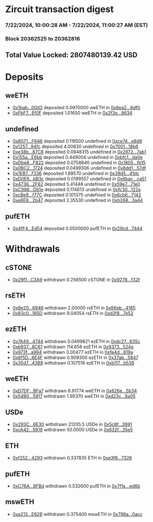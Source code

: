 # Zircuit transaction digest
### 7/22/2024, 10:00:28 AM - 7/22/2024, 11:00:27 AM (EST)
### Block 20362525 to 20362816

## Total Value Locked: 2807480139.42 USD

# Deposits
## weETH
- [0x1bab...00d3](https://etherscan.io/address/0x1babd5504F06067bd295f25559E63c41373500d3) deposited 0.0970000 weETH in [0x6ea2...6df0](https://etherscan.io/tx/0x1babd5504F06067bd295f25559E63c41373500d3)
- [0xFbF7...Ef0F](https://etherscan.io/address/0xFbF715cBa321D53B06812663088a5500d62eEf0F) deposited 1.01650 weETH in [0x2f3e...9634](https://etherscan.io/tx/0xFbF715cBa321D53B06812663088a5500d62eEf0F)
## undefined
- [0x8071...F646](https://etherscan.io/address/0x807117E2428f7E63615907Fc02d6f9F6CA83F646) deposited 0.119500 undefined in [0xce74...e8d9](https://etherscan.io/tx/0x807117E2428f7E63615907Fc02d6f9F6CA83F646)
- [0x1257...94fc](https://etherscan.io/address/0x1257b6871BFca1DA593fF5586e73eB1731b494fc) deposited 4.00830 undefined in [0x7001...18b6](https://etherscan.io/tx/0x1257b6871BFca1DA593fF5586e73eB1731b494fc)
- [0xe38b...87C8](https://etherscan.io/address/0xe38b343C0199A95cfCC71889ae64b393054887C8) deposited 0.0848315 undefined in [0x2972...7ab1](https://etherscan.io/tx/0xe38b343C0199A95cfCC71889ae64b393054887C8)
- [0x155a...E6bb](https://etherscan.io/address/0x155a4e3CEf70f8f02a8cF0c7C6C60c6E6235E6bb) deposited 0.449004 undefined in [0xbfc1...da0e](https://etherscan.io/tx/0x155a4e3CEf70f8f02a8cF0c7C6C60c6E6235E6bb)
- [0xDbe8...F822](https://etherscan.io/address/0xDbe8F14e12c3D2A09789B8274d2fACc71D71F822) deposited 0.0758840 undefined in [0x1805...fb15](https://etherscan.io/tx/0xDbe8F14e12c3D2A09789B8274d2fACc71D71F822)
- [0x0BC2...1724](https://etherscan.io/address/0x0BC2aAEdDb5Fa37fdC397D4c00ef3a642C781724) deposited 0.0499306 undefined in [0x8dd1...57df](https://etherscan.io/tx/0x0BC2aAEdDb5Fa37fdC397D4c00ef3a642C781724)
- [0x1EB7...7336](https://etherscan.io/address/0x1EB731c269263bBB3C685D5EAac734c5DD907336) deposited 1.89570 undefined in [0x39d5...41dc](https://etherscan.io/tx/0x1EB731c269263bBB3C685D5EAac734c5DD907336)
- [0xD0E6...bB3c](https://etherscan.io/address/0xD0E6FFcd96033470482407d9E6baE762b71DbB3c) deposited 0.0199557 undefined in [0x6bac...ca51](https://etherscan.io/tx/0xD0E6FFcd96033470482407d9E6baE762b71DbB3c)
- [0x4736...2F62](https://etherscan.io/address/0x473668E5F99e0E0bFa66C2C979e9cd26761f2F62) deposited 5.41448 undefined in [0x59e7...71e0](https://etherscan.io/tx/0x473668E5F99e0E0bFa66C2C979e9cd26761f2F62)
- [0xC988...Db1e](https://etherscan.io/address/0xC9888B9747b864bfD1Bf420fF1f44cF71f83Db1e) deposited 0.174613 undefined in [0xfc30...122a](https://etherscan.io/tx/0xC9888B9747b864bfD1Bf420fF1f44cF71f83Db1e)
- [0xcBe9...f77C](https://etherscan.io/address/0xcBe9ddB62e2B9d8D7f85ed7D5C24ACc76714f77C) deposited 0.101375 undefined in [0x6cb6...7142](https://etherscan.io/tx/0xcBe9ddB62e2B9d8D7f85ed7D5C24ACc76714f77C)
- [0xe8E8...2b47](https://etherscan.io/address/0xe8E83Ddfc373BBBD22eDF5A80a30eC7DEd8f2b47) deposited 2.35530 undefined in [0xb268...3a44](https://etherscan.io/tx/0xe8E83Ddfc373BBBD22eDF5A80a30eC7DEd8f2b47)
## pufETH
- [0x4fF4...Ed54](https://etherscan.io/address/0x4fF49e4Ac5Fc86895f88E30bE37A343E71CBEd54) deposited 0.0500000 pufETH in [0x29cd...7444](https://etherscan.io/tx/0x4fF49e4Ac5Fc86895f88E30bE37A343E71CBEd54)
# Withdrawals
## cSTONE
- [0x29f1...C3A9](https://etherscan.io/address/0x29f15ab7deFF7C1aCC7b67363cd56ce22864C3A9) withdrawn 0.256500 cSTONE in [0x9278...f32f](https://etherscan.io/tx/0x29f15ab7deFF7C1aCC7b67363cd56ce22864C3A9)
## rsETH
- [0x8e20...6946](https://etherscan.io/address/0x8e204659A812B16979202DEabb203301412C6946) withdrawn 2.00000 rsETH in [0x66eb...4185](https://etherscan.io/tx/0x8e204659A812B16979202DEabb203301412C6946)
- [0x83c0...185D](https://etherscan.io/address/0x83c0904FBB0Ac23727923f8356876524C6a8185D) withdrawn 9.04054 rsETH in [0xd2f8...7e52](https://etherscan.io/tx/0x83c0904FBB0Ac23727923f8356876524C6a8185D)
## ezETH
- [0x7A49...4744](https://etherscan.io/address/0x7A493Be5c2ce014cD049Bf178a1ac0Db1B434744) withdrawn 0.0499821 ezETH in [0xdc27...635c](https://etherscan.io/tx/0x7A493Be5c2ce014cD049Bf178a1ac0Db1B434744)
- [0xb937...8C61](https://etherscan.io/address/0xb937287E27404Cd675017b3aB7C78f46Aa7D8C61) withdrawn 114.658 ezETH in [0x9373...524e](https://etherscan.io/tx/0xb937287E27404Cd675017b3aB7C78f46Aa7D8C61)
- [0x973f...a964](https://etherscan.io/address/0x973ff54227E8c06eB52790e40405BbD0bb30a964) withdrawn 3.00477 ezETH in [0xfe4d...819a](https://etherscan.io/tx/0x973ff54227E8c06eB52790e40405BbD0bb30a964)
- [0x6f5D...6E4F](https://etherscan.io/address/0x6f5DCfE38Be39509e4e158b696Fed6fb00786E4F) withdrawn 0.909300 ezETH in [0x37ab...5847](https://etherscan.io/tx/0x6f5DCfE38Be39509e4e158b696Fed6fb00786E4F)
- [0x35d7...43B8](https://etherscan.io/address/0x35d7Fcb6509974c1556530B3a0d8E82c2b5043B8) withdrawn 0.107516 ezETH in [0xb117...b538](https://etherscan.io/tx/0x35d7Fcb6509974c1556530B3a0d8E82c2b5043B8)
## weETH
- [0xD7DF...BFa7](https://etherscan.io/address/0xD7DF7E085214743530afF339aFC420c7c720BFa7) withdrawn 8.91774 weETH in [0x626e...5b34](https://etherscan.io/tx/0xD7DF7E085214743530afF339aFC420c7c720BFa7)
- [0x54B0...5917](https://etherscan.io/address/0x54B0EA8660202fB95cdDf6b0Eff2f32C48985917) withdrawn 1.95370 weETH in [0xd23c...6a05](https://etherscan.io/tx/0x54B0EA8660202fB95cdDf6b0Eff2f32C48985917)
## USDe
- [0x293C...6E30](https://etherscan.io/address/0x293C6937D8D82e05B01335F7B33FBA0c8e256E30) withdrawn 21205.5 USDe in [0x5c8f...3991](https://etherscan.io/tx/0x293C6937D8D82e05B01335F7B33FBA0c8e256E30)
- [0xcA42...5619](https://etherscan.io/address/0xcA426D388b16390BF1b5935d97E799Dc723b5619) withdrawn 50.0000 USDe in [0x632f...35e5](https://etherscan.io/tx/0xcA426D388b16390BF1b5935d97E799Dc723b5619)
## ETH
- [0xf252...4293](https://etherscan.io/address/0xf2520B2701f423d316755D5625E18CfBB39a4293) withdrawn 0.337835 ETH in [0xe3f8...7326](https://etherscan.io/tx/0xf2520B2701f423d316755D5625E18CfBB39a4293)
## pufETH
- [0xC76A...8FBd](https://etherscan.io/address/0xC76A78539f570f3d3e3a608181e03E88B2A58FBd) withdrawn 0.532600 pufETH in [0x7f1e...ed6b](https://etherscan.io/tx/0xC76A78539f570f3d3e3a608181e03E88B2A58FBd)
## mswETH
- [0xa213...E82B](https://etherscan.io/address/0xa2137EE16ccDd84da10B8c1a161e9710e03CE82B) withdrawn 0.375400 mswETH in [0x798a...0acc](https://etherscan.io/tx/0xa2137EE16ccDd84da10B8c1a161e9710e03CE82B)

